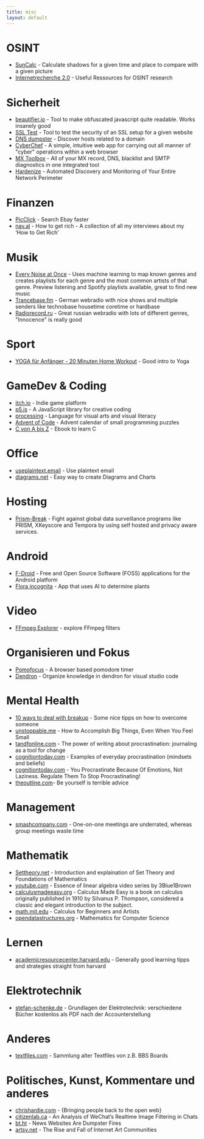 ```yaml
---
title: misc
layout: default
---
```


# OSINT
* [SunCalc](https://www.suncalc.org) - Calculate shadows for a given time and place to compare with a given picture
* [Internetrecherche 2.0](https://start.me/p/ek2p4x/internetrecherche-2-0) - Useful Ressources for OSINT research 

# Sicherheit
* [beautifier.io](https://beautifier.io/) - Tool to make obfuscated javascript quite readable. Works insanely good
* [SSL Test](https://www.ssllabs.com/ssltest/) - Tool to test the security of an SSL setup for a given website
* [DNS dumpster](https://dnsdumpster.com/) - Discover hosts related to a domain
* [CyberChef](https://gchq.github.io/CyberChef/) - A simple, intuitive web app for carrying out all manner of "cyber" operations within a web browser
* [MX Toolbox](https://mxtoolbox.com/SuperTool.aspx) - All of your MX record, DNS, blacklist and SMTP diagnostics in one integrated tool
* [Hardenize](https://www.hardenize.com/) - Automated Discovery and Monitoring of Your Entire Network Perimeter

# Finanzen
* [PicClick](https://picclick.de/) - Search Ebay faster
* [nav.al](https://nav.al/rich) - How to get rich - A collection of all my interviews about my ‘How to Get Rich’ 

# Musik
* [Every Noise at Once](https://everynoise.com/) - Uses machine learning to map known genres and creates playlists for each genre and the most common artists of that genre. Preview listening and Spotify playlists available, great to find new music
* [Trancebase.fm](https://www.trancebase.fm/) - German webradio with nice shows and multiple senders like technobase housetime coretime or hardbase
* [Radiorecord.ru](https://www.radiorecord.ru/) - Great russian webradio with lots of different genres, "Innocence" is really good

# Sport
* [YOGA für Anfänger - 20 Minuten Home Workout](https://www.youtube.com/watch?v=UErN1VLCXC0) - Good intro to Yoga

# GameDev & Coding
* [itch.io](https://itch.io/) - Indie game platform
* [p5.js](https://p5js.org/) - A JavaScript library for creative coding
* [processing](https://processing.org/) - Language for visual arts and visual literacy
* [Advent of Code](https://adventofcode.com/) - Advent calendar of small programming puzzles
* [C von A bis Z](https://openbook.rheinwerk-verlag.de/c_von_a_bis_z/000_c_vorwort_001.htm#mj764cb3fd439d3b95d1843e7c7d17f235) - Ebook to learn C

# Office
* [useplaintext.email](https://useplaintext.email/) - Use plaintext email
* [diagrams.net](https://app.diagrams.net/) - Easy way to create Diagrams and Charts

# Hosting
* [Prism-Break](https://prism-break.org/en/) - Fight against global data surveillance programs like PRISM, XKeyscore and Tempora by using self hosted and privacy aware services.

# Android
* [F-Droid](https://f-droid.org/) - Free and Open Source Software (FOSS) applications for the Android platform
* [Flora incognita](https://floraincognita.de/) - App that uses AI to determine plants

# Video
* [FFmpeg Explorer](https://ffmpeg.lav.io/) - explore FFmpeg filters

# Organisieren und Fokus
* [Pomofocus](https://pomofocus.io/) - A browser based pomodore timer
* [Dendron](https://www.dendron.so/) - Organize knowledge in dendron for visual studio code

# Mental Health
* [10 ways to deal with breakup](https://thoughtcatalog.com/zaron-burnett-iii/2013/05/10-ways-to-deal-with-losing-the-one-person-you-want/) - Some nice tipps on how to overcome someone
* [unstoppable.me](https://unstoppable.me/accomplish-big-things/) - How to Accomplish Big Things, Even When You Feel Small
* [tandfonline.com](https://www.tandfonline.com/doi/abs/10.1080/0309877X.2019.1702154) - The power of writing about procrastination: journaling as a tool for change
* [cognitiontoday.com](https://cognitiontoday.com/examples-of-everyday-procrastination-mindsets-and-beliefs/) - Examples of everyday procrastination (mindsets and beliefs) 
* [cognitiontoday.com](https://cognitiontoday.com/you-procrastinate-because-of-emotions-not-laziness-regulate-them-to-stop-procrastinating/) - You Procrastinate Because Of Emotions, Not Laziness. Regulate Them To Stop Procrastinating! 
* [theoutline.com](https://theoutline.com/post/7142/be-yourself-is-terrible-advice?zd=3&zi=d4auwi2h)- Be yourself is terrible advice

# Management
* [smashcompany.com](http://www.smashcompany.com/business/one-on-one-meetings-are-underrated-whereas-group-meetings-waste-time) - One-on-one meetings are underrated, whereas group meetings waste time

# Mathematik
* [Settheory.net](https://settheory.net/) - Introduction and explaination of Set Theory and Foundations of Mathematics
* [youtube.com](https://www.youtube.com/playlist?list=PLZHQObOWTQDPD3MizzM2xVFitgF8hE_ab) - Essence of linear algebra video series by 3Blue1Brown
* [calculusmadeeasy.org](https://www.calculusmadeeasy.org/) - Calculus Made Easy is a book on calculus originally published in 1910 by Silvanus P. Thompson, considered a classic and elegant introduction to the subject.
* [math.mit.edu](http://www-math.mit.edu/~djk/calculus_beginners/) - Calculus for Beginners and Artists
* [opendatastructures.org](https://opendatastructures.org/mcs.pdf) - Mathematics for Computer Science

# Lernen
* [academicresourcecenter.harvard.edu](https://academicresourcecenter.harvard.edu/learning-practices-backed-research) - Generally good learning tipps and strategies straight from harvard

# Elektrotechnik
* [stefan-schenke.de](http://www.stefan-schenke.de/get/) - Grundlagen der Elektrotechnik: verschiedene Bücher kostenlos als PDF nach der Accounterstellung

# Anderes
* [textfiles.com](http://textfiles.com/) - Sammlung alter Textfiles von z.B. BBS Boards

# Politisches, Kunst, Kommentare und anderes
* [chrishardie.com](https://chrishardie.com/2018/04/rebuilding-open-web/) - {Bringing people back to the open web}
* [citizenlab.ca](https://citizenlab.ca/2019/07/cant-picture-this-2-an-analysis-of-wechats-realtime-image-filtering-in-chats/) - An Analysis of WeChat’s Realtime Image Filtering in Chats
* [bt.ht](https://bt.ht/news-websites-are-dumpster-fires/) - News Websites Are Dumpster Fires
* [artsy.net](https://www.artsy.net/article/artsy-editorial-rise-fall-internet-art-communities) - The Rise and Fall of Internet Art Communities